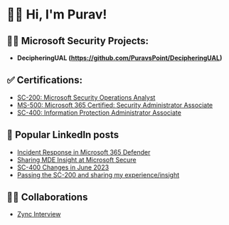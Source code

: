 <h1>👋🏽 Hi, I'm Purav!</h1>

<h2>👨‍💻 Microsoft Security Projects:</h2>

- <b>DecipheringUAL (https://github.com/PuravsPoint/DecipheringUAL)</b>
 
<h2>✅ Certifications:</h2>

- [SC-200: Microsoft Security Operations Analyst](https://learn.microsoft.com/api/credentials/share/en-gb/PuravD-9957/832F0A579BDB4C5B?sharingId=2A3A1A849F72BC2B)
- [MS-500: Microsoft 365 Certified: Security Administrator Associate](https://learn.microsoft.com/api/credentials/share/en-gb/PuravD-9957/F25719711E750939?sharingId=2A3A1A849F72BC2B)
- [SC-400: Information Protection Administrator Associate](https://learn.microsoft.com/api/credentials/share/en-gb/PuravD-9957/F945269A5796D576?sharingId=2A3A1A849F72BC2B)

<h2>📝 Popular LinkedIn posts</h2>

- [Incident Response in Microsoft 365 Defender](https://www.linkedin.com/feed/update/urn:li:activity:7074266914918653952)
- [Sharing MDE Insight at Microsoft Secure](https://www.linkedin.com/feed/update/urn:li:activity:7049428053566869505)
- [SC-400 Changes in June 2023](https://www.linkedin.com/feed/update/urn:li:activity:7048013730961338368)
- [Passing the SC-200 and sharing my experience/insight](https://www.linkedin.com/feed/update/urn:li:activity:6960094470067396608)

<h2>🤝🏽 Collaborations</h2>

- [Zync Interview](https://www.youtube.com/watch?v=gmiwYLo8YIk)
